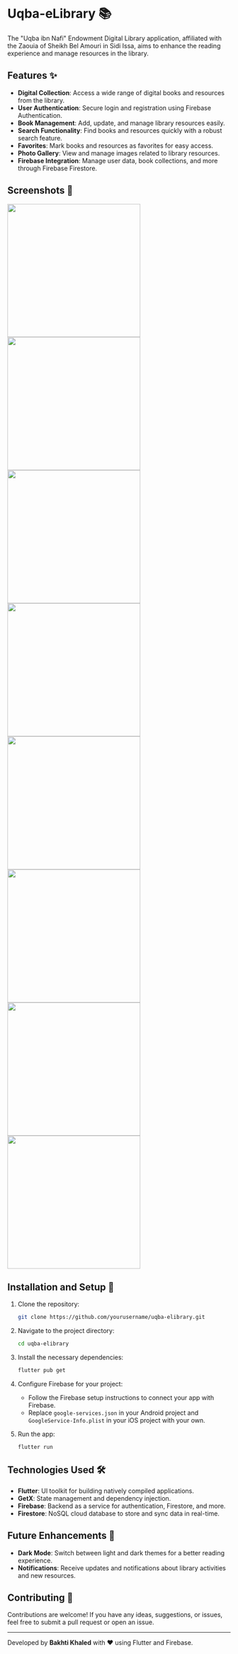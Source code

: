 # Uqba-eLibrary 📚

The "Uqba ibn Nafi" Endowment Digital Library application, affiliated with the Zaouia of Sheikh Bel Amouri in Sidi Issa, aims to enhance the reading experience and manage resources in the library.

## Features ✨

- **Digital Collection**: Access a wide range of digital books and resources from the library.
- **User Authentication**: Secure login and registration using Firebase Authentication.
- **Book Management**: Add, update, and manage library resources easily.
- **Search Functionality**: Find books and resources quickly with a robust search feature.
- **Favorites**: Mark books and resources as favorites for easy access.
- **Photo Gallery**: View and manage images related to library resources.
- **Firebase Integration**: Manage user data, book collections, and more through Firebase Firestore.

## Screenshots 📱

<p float="left">
  <img src="assets/screenshots/OnBoarding 3.png" width="300" />
  <img src="assets/screenshots/Welcome.png" width="300" />
  <img src="assets/screenshots/Home.png" width="300" />
  <img src="assets/screenshots/Search.png" width="300" />
  <img src="assets/screenshots/Profile.png" width="300" />
  <img src="assets/screenshots/Categoriers.png" width="300" />
  <img src="assets/screenshots/Book Details 01.png" width="300" />
  <img src="assets/screenshots/Gallery 01.png" width="300" />
</p>

## Installation and Setup 🚀

1. Clone the repository:

   ```bash
   git clone https://github.com/yourusername/uqba-elibrary.git
   ```

2. Navigate to the project directory:

   ```bash
   cd uqba-elibrary
   ```

3. Install the necessary dependencies:

   ```bash
   flutter pub get
   ```

4. Configure Firebase for your project:

   - Follow the Firebase setup instructions to connect your app with Firebase.
   - Replace `google-services.json` in your Android project and `GoogleService-Info.plist` in your iOS project with your own.

5. Run the app:

   ```bash
   flutter run
   ```

## Technologies Used 🛠️

- **Flutter**: UI toolkit for building natively compiled applications.
- **GetX**: State management and dependency injection.
- **Firebase**: Backend as a service for authentication, Firestore, and more.
- **Firestore**: NoSQL cloud database to store and sync data in real-time.

## Future Enhancements 🔮

- **Dark Mode**: Switch between light and dark themes for a better reading experience.
- **Notifications**: Receive updates and notifications about library activities and new resources.

## Contributing 🤝

Contributions are welcome! If you have any ideas, suggestions, or issues, feel free to submit a pull request or open an issue.

---

Developed by **Bakhti Khaled** with ❤️ using Flutter and Firebase.
